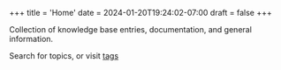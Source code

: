 +++
title = 'Home'
date = 2024-01-20T19:24:02-07:00
draft = false
+++

Collection of knowledge base entries, documentation, and general information.

Search for topics, or visit [tags](/tags)
